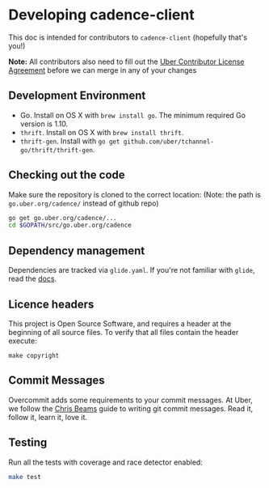 # Developing cadence-client

This doc is intended for contributors to `cadence-client` (hopefully that's you!)

**Note:** All contributors also need to fill out the [Uber Contributor License Agreement](http://t.uber.com/cla) before we can merge in any of your changes

## Development Environment

* Go. Install on OS X with `brew install go`. The minimum required Go version is 1.10.
* `thrift`. Install on OS X with `brew install thrift`.
* `thrift-gen`. Install with `go get github.com/uber/tchannel-go/thrift/thrift-gen`.

## Checking out the code

Make sure the repository is cloned to the correct location:
(Note: the path is `go.uber.org/cadence/` instead of github repo)

```bash
go get go.uber.org/cadence/...
cd $GOPATH/src/go.uber.org/cadence
```

## Dependency management

Dependencies are tracked via `glide.yaml`. If you're not familiar with `glide`,
read the [docs](https://github.com/Masterminds/glide#usage).

## Licence headers

This project is Open Source Software, and requires a header at the beginning of
all source files. To verify that all files contain the header execute:

```lang=bash
make copyright
```

## Commit Messages

Overcommit adds some requirements to your commit messages. At Uber, we follow the
[Chris Beams](http://chris.beams.io/posts/git-commit/) guide to writing git
commit messages. Read it, follow it, learn it, love it.

## Testing

Run all the tests with coverage and race detector enabled:

```bash
make test
```
